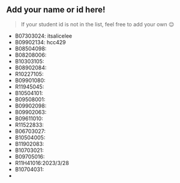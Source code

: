 ## Add your name or id here!
> If your student id is not in the list, feel free to add your own 😌
- B07303024: itsalicelee
- B09902134: hcc429
- B08504098:
- B08208006:
- B10303105:
- B08902084:
- R10227105:
- B09901080:
- R11945045:
- B10504101:
- B09508001:
- B09902098:
- B09902063:
- B09611010:
- R11522833:
- B06703027:
- B10504005:
- B11902083:
- B10703021:
- B09705016:
- R11H41016:2023/3/28
- B10704031:
- 

